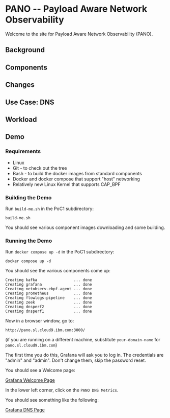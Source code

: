 # PANO -- Payload Aware Network Observability

Welcome to the site for Payload Aware Network Observability (PANO).

## Background

## Components

## Changes

## Use Case: DNS

## Workload

## Demo

### Requirements

- Linux
- Git - to check out the tree
- Bash - to build the docker images from standard components
- Docker and docker compose that support "host" networking
- Relatively new Linux Kernel that supports CAP_BPF

### Building the Demo

Run `build-me.sh` in the PoC1 subdirectory:

`build-me.sh`

You should see various component images downloading and some building.

### Running the Demo

Run `docker compose up -d` in the PoC1 subdirectory:

`docker compose up -d`

You should see the various components come up:
```
Creating kafka                ... done
Creating grafana              ... done
Creating netobserv-ebpf-agent ... done
Creating prometheus           ... done
Creating flowlogs-pipeline    ... done
Creating zeek                 ... done
Creating dnsperf2             ... done
Creating dnsperf1             ... done
```

Now in a browser window, go to:

`http://pano.sl.cloud9.ibm.com:3000/`

(if you are running on a different machine, substitute `your-domain-name` for `pano.sl.cloud9.ibm.com`)

The first time you do this, Grafana will ask you to log in.  The credentials are "admin" and "admin".  Don't change them, skip the password reset.

You should see a Welcome page:

[Grafana Welcome Page](images/grafana-welcome.png)

In the lower left corner, click on the `PANO DNS Metrics`.

You should see something like the following:

[Grafana DNS Page](images/grafana-pano.png)

